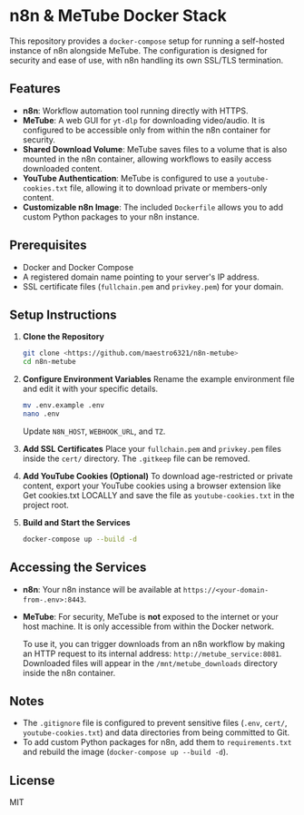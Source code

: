 # n8n & MeTube Docker Stack

This repository provides a `docker-compose` setup for running a self-hosted instance of n8n alongside MeTube. The configuration is designed for security and ease of use, with n8n handling its own SSL/TLS termination.

## Features

- **n8n**: Workflow automation tool running directly with HTTPS.
- **MeTube**: A web GUI for `yt-dlp` for downloading video/audio. It is configured to be accessible only from within the n8n container for security.
- **Shared Download Volume**: MeTube saves files to a volume that is also mounted in the n8n container, allowing workflows to easily access downloaded content.
- **YouTube Authentication**: MeTube is configured to use a `youtube-cookies.txt` file, allowing it to download private or members-only content.
- **Customizable n8n Image**: The included `Dockerfile` allows you to add custom Python packages to your n8n instance.

## Prerequisites

- Docker and Docker Compose
- A registered domain name pointing to your server's IP address.
- SSL certificate files (`fullchain.pem` and `privkey.pem`) for your domain.

## Setup Instructions

1.  **Clone the Repository**
    ```sh
    git clone <https://github.com/maestro6321/n8n-metube>
    cd n8n-metube
    ```

2.  **Configure Environment Variables**
    Rename the example environment file and edit it with your specific details.
    ```sh
    mv .env.example .env
    nano .env
    ```
    Update `N8N_HOST`, `WEBHOOK_URL`, and `TZ`.

3.  **Add SSL Certificates**
    Place your `fullchain.pem` and `privkey.pem` files inside the `cert/` directory. The `.gitkeep` file can be removed.

4.  **Add YouTube Cookies (Optional)**
    To download age-restricted or private content, export your YouTube cookies using a browser extension like Get cookies.txt LOCALLY and save the file as `youtube-cookies.txt` in the project root.

5.  **Build and Start the Services**
    ```sh
    docker-compose up --build -d
    ```

## Accessing the Services

*   **n8n**:
    Your n8n instance will be available at `https://<your-domain-from-.env>:8443`.

*   **MeTube**:
    For security, MeTube is **not** exposed to the internet or your host machine. It is only accessible from within the Docker network.

    To use it, you can trigger downloads from an n8n workflow by making an HTTP request to its internal address: `http://metube_service:8081`. Downloaded files will appear in the `/mnt/metube_downloads` directory inside the n8n container.

## Notes

- The `.gitignore` file is configured to prevent sensitive files (`.env`, `cert/`, `youtube-cookies.txt`) and data directories from being committed to Git.
- To add custom Python packages for n8n, add them to `requirements.txt` and rebuild the image (`docker-compose up --build -d`).

## License

MIT